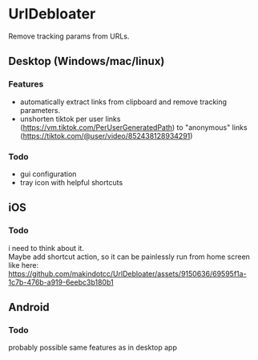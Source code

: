 # UrlDebloater
Remove tracking params from URLs.

## Desktop (Windows/mac/linux)

### Features
- automatically extract links from clipboard and remove tracking parameters.
- unshorten tiktok per user links (https://vm.tiktok.com/PerUserGeneratedPath) to "anonymous" links (https://tiktok.com/@user/video/852438128934291)

### Todo
- gui configuration
- tray icon with helpful shortcuts

## iOS
### Todo
i need to think about it. \
Maybe add shortcut action, so it can be painlessly run from home screen like here:
https://github.com/makindotcc/UrlDebloater/assets/9150636/69595f1a-1c7b-476b-a919-6eebc3b180b1

## Android
### Todo
probably possible same features as in desktop app
